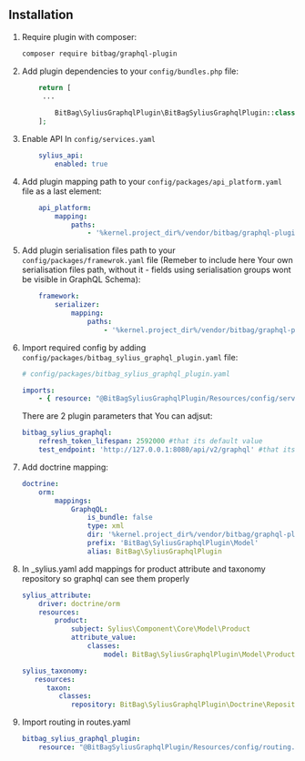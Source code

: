 ## Installation


1. Require plugin with composer:

    ```bash
    composer require bitbag/graphql-plugin
    ```

2. Add plugin dependencies to your `config/bundles.php` file:

    ```php
        return [
         ...
        
            BitBag\SyliusGraphqlPlugin\BitBagSyliusGraphqlPlugin::class => ['all' => true],
        ];
    ```
   
3. Enable API
    In `config/services.yaml`
    ```yaml
        sylius_api:
            enabled: true
    ```

4. Add plugin mapping path to your `config/packages/api_platform.yaml` file as a last element:

    ```yaml
        api_platform:
            mapping:
                paths:
                    - '%kernel.project_dir%/vendor/bitbag/graphql-plugin/src/Resources/api_resources'
    ```
    

5. Add plugin serialisation files path to your `config/packages/framewrok.yaml` file (Remeber to include here Your own serialisation files path, without it - fields using serialisation groups wont be visible in GraphQL Schema):

    ```yaml
        framework:    
            serializer:
                mapping:
                    paths:
                        - '%kernel.project_dir%/vendor/bitbag/graphql-plugin/src/Resources/serialization'
    ```

6. Import required config by adding  `config/packages/bitbag_sylius_graphql_plugin.yaml` file:

    ```yaml
    # config/packages/bitbag_sylius_graphql_plugin.yaml
    
    imports:
        - { resource: "@BitBagSyliusGraphqlPlugin/Resources/config/services.xml" }
    ```    
   
    There are 2 plugin parameters that You can adjsut:
   
    ```yml
    bitbag_sylius_graphql:
        refresh_token_lifespan: 2592000 #that its default value
        test_endpoint: 'http://127.0.0.1:8080/api/v2/graphql' #that its default value
    ```
7. Add doctrine mapping:

    ```yml
    doctrine:
        orm:
            mappings:
                GraphqQL:
                    is_bundle: false
                    type: xml
                    dir: '%kernel.project_dir%/vendor/bitbag/graphql-plugin/src/Resources/doctrine/model'
                    prefix: 'BitBag\SyliusGraphqlPlugin\Model'
                    alias: BitBag\SyliusGraphqlPlugin
    ```
   
8. In _sylius.yaml add mappings for product attribute and taxonomy repository so graphql can see them properly

    ```yml
    sylius_attribute:
        driver: doctrine/orm
        resources:
            product:
                subject: Sylius\Component\Core\Model\Product
                attribute_value:
                    classes:
                        model: BitBag\SyliusGraphqlPlugin\Model\ProductAttributeValue
    
    sylius_taxonomy:
       resources:
          taxon:
             classes:
                repository: BitBag\SyliusGraphqlPlugin\Doctrine\Repository\TaxonRepository
    ```

9. Import routing in routes.yaml

    ```yml
    bitbag_sylius_graphql_plugin:
        resource: "@BitBagSyliusGraphqlPlugin/Resources/config/routing.yml"
   ```
